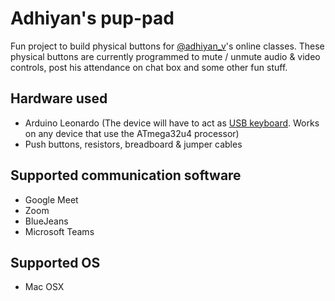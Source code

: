 # Adhiyan's pup-pad

Fun project to build physical buttons for [@adhiyan_v](https://twitter.com/adhiyan_v)'s online classes. These physical buttons are currently programmed to mute / unmute audio & video controls, post his attendance on chat box and some other fun stuff.

## Hardware used

- Arduino Leonardo (The device will have to act as [USB keyboard](https://www.arduino.cc/en/Reference/MouseKeyboard). Works on any device that use the ATmega32u4 processor)
- Push buttons, resistors, breadboard & jumper cables

## Supported communication software

- Google Meet
- Zoom
- BlueJeans
- Microsoft Teams

## Supported OS

- Mac OSX
